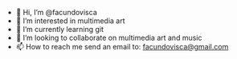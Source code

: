 - 👋 Hi, I’m @facundovisca
- 👀 I’m interested in multimedia art
- 🌱 I’m currently learning git
- 💞️ I’m looking to collaborate on multimedia art and music
- 📫 How to reach me send an email to: facundovisca@gmail.com

<!---
facundovisca/facundovisca is a ✨ special ✨ repository because its `README.md` (this file) appears on your GitHub profile.
You can click the Preview link to take a look at your changes.
--->
